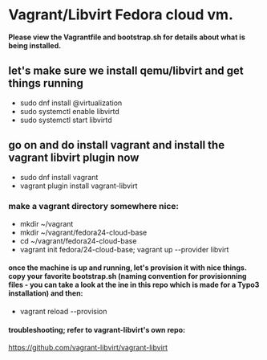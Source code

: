 # Vagrant/Libvirt Fedora cloud vm.
**Please view the Vagrantfile and bootstrap.sh for details about what is being installed.**

## let's make sure we install qemu/libvirt and get things running
* sudo dnf install @virtualization
* sudo systemctl enable libvirtd
* sudo systemctl start libvirtd

## go on and do install vagrant and install the vagrant libvirt plugin now
* sudo dnf install vagrant
* vagrant plugin install vagrant-libvirt

### make a vagrant directory somewhere nice:
* mkdir ~/vagrant
* mkdir ~/vagrant/fedora24-cloud-base
* cd ~/vagrant/fedora24-cloud-base
* vagrant init fedora/24-cloud-base; vagrant up --provider libvirt

#### once the machine is up and running, let's provision it with nice things. copy your favorite bootstrap.sh (naming convention for provisionning files - you can take a look at the ine in this repo which is made for a Typo3 installation) and then:
* vagrant reload --provision


#### troubleshooting; refer to vagrant-libvirt's own repo:
https://github.com/vagrant-libvirt/vagrant-libvirt
